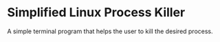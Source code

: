 # Simplified Linux Process Killer
A simple terminal program that helps the user to kill the desired process.
